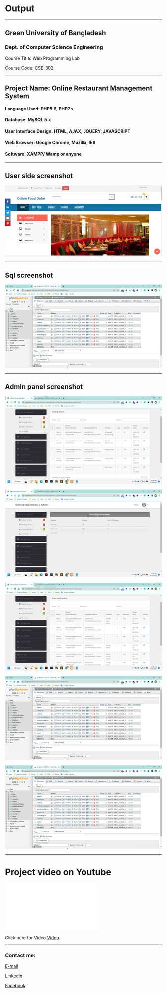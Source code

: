 
# Output


---
<h2>Green University of Bangladesh </h2>

<h3>Dept. of Computer Science Engineering</h3>

<p>Course Title: Web Programming Lab</p>
<p>Course Code: CSE-302</p>

---

 <h2>Project Name: Online Restaurant Management System</h2>

 <h4>Language Used: PHP5.6,  PHP7.x</h4>
 <h4>Database: MySQL 5.x</h4>
 <h4>User Interface Design: HTML, AJAX, JQUERY, JAVASCRIPT</h4>
 <h4>Web Browser: Google Chrome, Mozilla, IE8</h4>
 <h4>Software: XAMPP/ Wamp or anyone</h4>

---

<h2>User side screenshot</h2>

<img src="restaurant_user.jpg"
     alt="restaurant_user"/>

---


<h2>Sql screenshot</h2>

<img src="sql.jpg"
     alt="sql"/>

---


<h2>Admin panel screenshot</h2>

<img src="pending.png"
     alt="pending"/>

<img src="overview.png"
     alt="overview"/>

<img src="order.png"
     alt="order"/>

<img src="sql.jpg"
     alt="sql"/>

<img src="sql.jpg"
     alt="sql"/>



---











<h1 id="test-title">Project video on Youtube</h1>

<object data="loremipsum.pdf#page=2" type="application/pdf" width="700px" height="700px">
    <embed src="loremipsum.pdf#page=2">
        <p>Click here for Video <a href="https://youtu.be/la_qWon6x50">Video</a>.</p>
    </embed>
</object>

---









<!-- all link is here -->


### Contact me:

[E-mail](tanvirpoly@gmail.com)

[Linkedin]( https://www.linkedin.com/in/tanvirx/)

[Facebook]( https://www.facebook.com/tanvirfbid)

